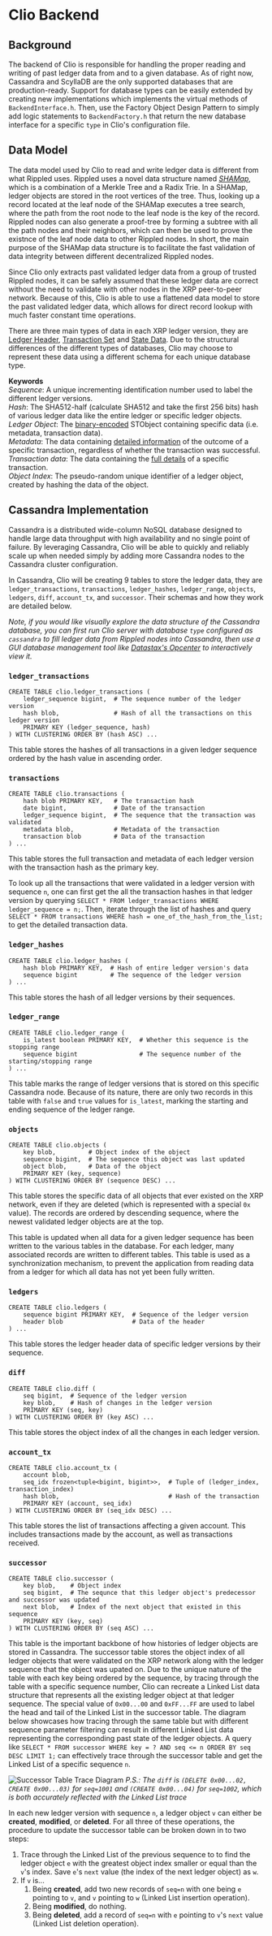 ﻿# Clio Backend
## Background
The backend of Clio is responsible for handling the proper reading and writing of past ledger data from and to a given database. As of right now, Cassandra and ScyllaDB are the only supported databases that are production-ready. Support for database types can be easily extended by creating new implementations which implements the virtual methods of `BackendInterface.h`. Then, use the Factory Object Design Pattern to simply add logic statements to `BackendFactory.h` that return the new database interface for a specific `type` in Clio's configuration file. 

## Data Model
The data model used by Clio to read and write ledger data is different from what Rippled uses. Rippled uses a novel data structure named [*SHAMap*](https://github.com/ripple/rippled/blob/master/src/ripple/shamap/README.md), which is a combination of a Merkle Tree and a Radix Trie. In a SHAMap, ledger objects are stored in the root vertices of the tree. Thus, looking up a record located at the leaf node of the SHAMap executes a tree search, where the path from the root node to the leaf node is the key of the record. Rippled nodes can also generate a proof-tree by forming a subtree with all the path nodes and their neighbors, which can then be used to prove the existnce of the leaf node data to other Rippled nodes. In short, the main purpose of the SHAMap data structure is to facilitate the fast validation of data integrity between different decentralized Rippled nodes.

Since Clio only extracts past validated ledger data from a group of trusted Rippled nodes, it can be safely assumed that these ledger data are correct without the need to validate with other  nodes in the XRP peer-to-peer network. Because of this, Clio is able to use a flattened data model to store the past validated ledger data, which allows for direct record lookup with much faster constant time operations. 

There are three main types of data in each XRP ledger version, they are [Ledger Header](https://xrpl.org/ledger-header.html), [Transaction Set](https://xrpl.org/transaction-formats.html) and [State Data](https://xrpl.org/ledger-object-types.html). Due to the structural differences of the different types of databases, Clio may choose to represent these data using a different schema for each unique database type. 

**Keywords**  
*Sequence*: A unique incrementing identification number used to label the different ledger versions.  
*Hash*: The SHA512-half (calculate SHA512 and take the first 256 bits) hash of various ledger data like the entire ledger or specific ledger objects.
*Ledger Object*: The [binary-encoded](https://xrpl.org/serialization.html) STObject containing specific data (i.e. metadata, transaction data).  
*Metadata*: The data containing [detailed information](https://xrpl.org/transaction-metadata.html#transaction-metadata) of the outcome of a specific transaction, regardless of whether the transaction was successful.  
*Transaction data*: The data containing the [full details](https://xrpl.org/transaction-common-fields.html) of a specific transaction.  
*Object Index*: The pseudo-random unique identifier of a ledger object, created by hashing the data of the object.  

## Cassandra Implementation
Cassandra is a distributed wide-column NoSQL database designed to handle large data throughput with high availability and no single point of failure. By leveraging Cassandra, Clio will be able to quickly and reliably scale up when needed simply by adding more Cassandra nodes to the Cassandra cluster configuration.

In Cassandra, Clio will be creating 9 tables to store the ledger data, they are `ledger_transactions`, `transactions`, `ledger_hashes`, `ledger_range`, `objects`, `ledgers`, `diff`, `account_tx`, and `successor`.  Their schemas and how they work are detailed below.

*Note, if you would like visually explore the data structure of the Cassandra database, you can first run Clio server with database `type` configured as `cassandra` to fill ledger data from Rippled nodes into Cassandra, then use a GUI database management tool like [Datastax's Opcenter](https://docs.datastax.com/en/install/6.0/install/opscInstallOpsc.html) to interactively view it.* 


### `ledger_transactions`
```
CREATE TABLE clio.ledger_transactions (  
	ledger_sequence bigint,  # The sequence number of the ledger version
	hash blob,               # Hash of all the transactions on this ledger version
	PRIMARY KEY (ledger_sequence, hash)  
) WITH CLUSTERING ORDER BY (hash ASC) ...
 ```
This table stores the hashes of all transactions in a given ledger sequence ordered by the hash value in ascending order. 

### `transactions`
```
CREATE TABLE clio.transactions (  
	hash blob PRIMARY KEY,   # The transaction hash
	date bigint,             # Date of the transaction
	ledger_sequence bigint,  # The sequence that the transaction was validated
	metadata blob,           # Metadata of the transaction
	transaction blob         # Data of the transaction
) ...
 ```
This table stores the full transaction and metadata of each ledger version with the transaction hash as the primary key.

To look up all the transactions that were validated in a ledger version with sequence `n`, one can first get the all the transaction hashes in that ledger version by querying `SELECT * FROM ledger_transactions WHERE ledger_sequence = n;`. Then, iterate through the list of hashes and query `SELECT * FROM transactions WHERE hash = one_of_the_hash_from_the_list;` to get the detailed transaction data.  

### `ledger_hashes`
```
CREATE TABLE clio.ledger_hashes (
	hash blob PRIMARY KEY,  # Hash of entire ledger version's data
	sequence bigint         # The sequence of the ledger version
) ...
 ```
This table stores the hash of all ledger versions by their sequences. 
### `ledger_range`
```
CREATE TABLE clio.ledger_range (
	is_latest boolean PRIMARY KEY,  # Whether this sequence is the stopping range
	sequence bigint                 # The sequence number of the starting/stopping range
) ...
 ```
This table marks the range of ledger versions that is stored on this specific Cassandra node. Because of its nature, there are only two records in this table with `false` and `true` values for `is_latest`, marking the starting and ending sequence of the ledger range. 

### `objects`
```
CREATE TABLE clio.objects (
	key blob,         # Object index of the object
	sequence bigint,  # The sequence this object was last updated
	object blob,      # Data of the object
	PRIMARY KEY (key, sequence)
) WITH CLUSTERING ORDER BY (sequence DESC) ...
 ```
This table stores the specific data of all objects that ever existed on the XRP network, even if they are deleted (which is represented with a special `0x` value). The records are ordered by descending sequence, where the newest validated ledger objects are at the top. 

This table is updated when all data for a given ledger sequence has been written to the various tables in the database. For each ledger, many associated records are written to different tables. This table is used as a synchronization mechanism, to prevent the application from reading data from a ledger for which all data has not yet been fully written.

### `ledgers`
```
CREATE TABLE clio.ledgers (
	sequence bigint PRIMARY KEY,  # Sequence of the ledger version
	header blob                   # Data of the header
) ...
 ```
This table stores the ledger header data of specific ledger versions by their sequence.

### `diff`
```
CREATE TABLE clio.diff (
	seq bigint,  # Sequence of the ledger version
	key blob,    # Hash of changes in the ledger version
	PRIMARY KEY (seq, key)
) WITH CLUSTERING ORDER BY (key ASC) ...
 ```
This table stores the object index of all the changes in each ledger version.

### `account_tx`
```
CREATE TABLE clio.account_tx (
	account blob,
	seq_idx frozen<tuple<bigint, bigint>>,  # Tuple of (ledger_index, transaction_index)
	hash blob,                              # Hash of the transaction
	PRIMARY KEY (account, seq_idx)
) WITH CLUSTERING ORDER BY (seq_idx DESC) ...
 ```
This table stores the list of transactions affecting a given account. This includes transactions made by the account, as well as transactions received.


### `successor`
```
CREATE TABLE clio.successor (
	key blob,    # Object index
	seq bigint,  # The sequnce that this ledger object's predecessor and successor was updated
	next blob,   # Index of the next object that existed in this sequence
	PRIMARY KEY (key, seq)
) WITH CLUSTERING ORDER BY (seq ASC) ...
  ```
This table is the important backbone of how histories of ledger objects are stored in Cassandra. The successor table stores the object index of all ledger objects that were validated on the XRP network along with the ledger sequence that the object was upated on. Due to the unique nature of the table with each key being ordered by the sequence, by tracing through the table with a specific sequence number, Clio can recreate a Linked List data structure that represents all the existing ledger object at that ledger sequence. The special value of `0x00...00` and `0xFF...FF` are used to label the head and tail of the Linked List in the successor table. The diagram below showcases how tracing through the same table but with different sequence parameter filtering can result in different Linked List data representing the corresponding past state of the ledger objects. A query like `SELECT * FROM successor WHERE key = ? AND seq <= n ORDER BY seq DESC LIMIT 1;` can effectively trace through the successor table and get the Linked List of a specific sequence `n`.

![Successor Table Trace Diagram](https://raw.githubusercontent.com/Shoukozumi/clio/9b2ea3efb6b164b02e9a5f0ef6717065a70f078c/src/data/README.png)
*P.S.: The `diff` is `(DELETE 0x00...02, CREATE 0x00...03)` for `seq=1001` and `(CREATE 0x00...04)` for `seq=1002`, which is both accurately reflected with the Linked List trace*

In each new ledger version with sequence `n`, a ledger object `v` can either be **created**, **modified**, or **deleted**. For all three of these operations, the procedure to update the successor table can be broken down in to two steps: 
 1. Trace through the Linked List of the previous sequence to to find the ledger object `e` with the greatest object index smaller or equal than the `v`'s index. Save `e`'s `next` value (the index of the next ledger object) as `w`.
 2. If `v` is...
	 1. Being **created**, add two new records of `seq=n` with one being `e` pointing to `v`, and `v` pointing to `w` (Linked List insertion operation).
	 2. Being **modified**, do nothing.
	 3. Being **deleted**, add a record of `seq=n` with `e` pointing to `v`'s `next` value (Linked List deletion operation).

